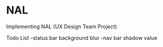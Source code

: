 # NAL
Implementing NAL (UX Design Team Project)

Todo List
-status bar background blur
-nav bar shadow value